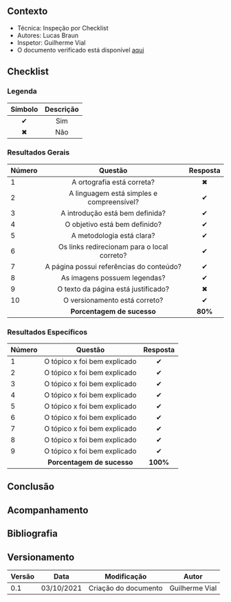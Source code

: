 ## Contexto	
 - Técnica: Inspeção por Checklist
 - Autores: Lucas Braun
 - Inspetor: Guilherme Vial
 - O documento verificado está disponível [aqui](../../analise-de-requisitos/principios_gerais.md)

## Checklist

### Legenda 

|Símbolo|Descrição|
|:-:|:-:|
|✔|Sim|
|✖|Não|

### Resultados Gerais
|Número|Questão|Resposta|
|:-|:-:|:-:|
|1|A ortografia está correta?|✖|
|2|A linguagem está simples e compreensível?|✔|
|3|A introdução está bem definida?|✔|
|4|O objetivo está bem definido?|✔|
|5|A metodologia está clara?|✔|
|6|Os links redirecionam para o local correto?|✔|
|7|A página possui referências do conteúdo?|✔|
|8|As imagens possuem legendas?|✔|
|9|O texto da página está justificado?|✖|
|10|O versionamento está correto?|✔|
||**Porcentagem de sucesso**|**80%**|

### Resultados Específicos
| Número | Questão | Resposta |
| :- | :-: | :-: |
| 1 | O tópico x foi bem explicado |✔|
| 2 | O tópico x foi bem explicado |✔|
| 3 | O tópico x foi bem explicado |✔|
| 4 | O tópico x foi bem explicado |✔|
| 5 | O tópico x foi bem explicado |✔|
| 6 | O tópico x foi bem explicado |✔|
| 7 | O tópico x foi bem explicado |✔|
| 8 | O tópico x foi bem explicado |✔|
| 9 | O tópico x foi bem explicado |✔|
||**Porcentagem de sucesso**|**100%**|

## Conclusão


## Acompanhamento


## Bibliografia


## Versionamento
|Versão|Data|Modificação|Autor|
|--|--|--|--|
| 0.1 | 03/10/2021 | Criação do documento | Guilherme Vial |
